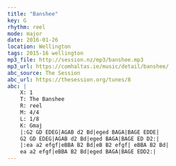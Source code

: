 ```yaml
---
title: "Banshee"
key: G
rhythm: reel
mode: major
date: 2016-01-26
location: Wellington
tags: 2015-16 wellington 
mp3_file: http://session.nz/mp3/banshee.mp3
mp3_url: https://comhaltas.ie/music/detail/banshee/
abc_source: The Session
abc_url: https://thesession.org/tunes/8
abc: |
    X: 1
    T: The Banshee
    R: reel
    M: 4/4
    L: 1/8
    K: Gmaj
    |:G2 GD EDEG|AGAB d2 Bd|eged BAGA|BAGE EDDE|
    G2 GD EDEG|AGAB d2 Bd|eged BAGA|BAGE ED D2:|
    |:ea a2 efgf|eBBA B2 Bd|eB B2 efgf| eBBA B2 Bd|
    ea a2 efgf|eBBA B2 Bd|eged BAGA|BAGE EDD2:|
---
```

